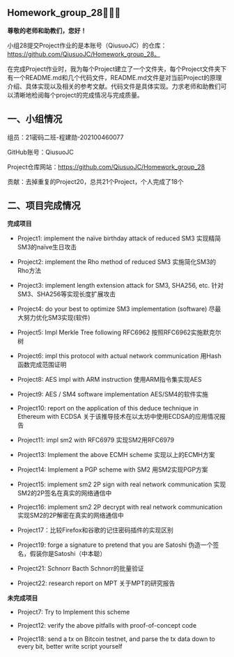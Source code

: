**Homework_group_28**👋👋👋
-
**尊敬的老师和助教们，您好！**

小组28提交Project作业的是本账号（QiusuoJC）的仓库：https://github.com/QiusuoJC/Homework_group_28。

在完成Project作业时，我为每个Project建立了一个文件夹，每个Project文件夹下有一个README.md和几个代码文件，README.md文件是对当前Project的原理介绍、具体实现以及相关的参考文献。代码文件是具体实现。力求老师和助教们可以清晰地检阅每个project的完成情况与完成质量。

**一、小组情况**
-
组员：21密码二班-程建勋-202100460077

GitHub账号：QiusuoJC

Project仓库网站：https://github.com/QiusuoJC/Homework_group_28

贡献：去掉重复的Project20，总共21个Project，个人完成了18个

**二、项目完成情况**
-
**完成项目**

* Project1: implement the naïve birthday attack of reduced SM3
  实现精简SM3的naïve生日攻击

* Project2: implement the Rho method of reduced SM3
  实施简化SM3的Rho方法
  
* Project3: implement length extension attack for SM3, SHA256, etc.
  针对SM3、SHA256等实现长度扩展攻击
  
* Project4: do your best to optimize SM3 implementation (software)
  尽最大努力优化SM3实现(软件)
  
* Project5: Impl Merkle Tree following RFC6962
  按照RFC6962实施默克尔树
  
* Project6: impl this protocol with actual network communication
  用Hash函数完成范围证明

* Project8: AES impl with ARM instruction
  使用ARM指令集实现AES
  
* Project9: AES / SM4 software implementation
  AES/SM4的软件实施
  
* Project10: report on the application of this deduce technique in Ethereum with ECDSA
  关于该推导技术在以太坊中使用ECDSA的应用情况报告
  
* Project11: impl sm2 with RFC6979
  实现SM2用RFC6979
  
* Project13: Implement the above ECMH scheme
  实现以上的ECMH方案
  
* Project14: Implement a PGP scheme with SM2
  用SM2实现PGP方案
  
* Project15: implement sm2 2P sign with real network communication
  实现SM2的2P签名在真实的网络通信中
  
* Project16: implement sm2 2P decrypt with real network communication
  实现SM2的2P解密在真实的网络通信中
  
* Project17：比较Firefox和谷歌的记住密码插件的实现区别

* Project19: forge a signature to pretend that you are Satoshi
  伪造一个签名，假装你是Satoshi（中本聪）
  
* Project21: Schnorr Bacth
  Schnorr的批量验证
  
* Project22: research report on MPT
  关于MPT的研究报告

**未完成项目**

* Project7: Try to Implement this scheme

* Project12: verify the above pitfalls with proof-of-concept code

* Project18: send a tx on Bitcoin testnet, and parse the tx data down to every bit, better write script yourself
